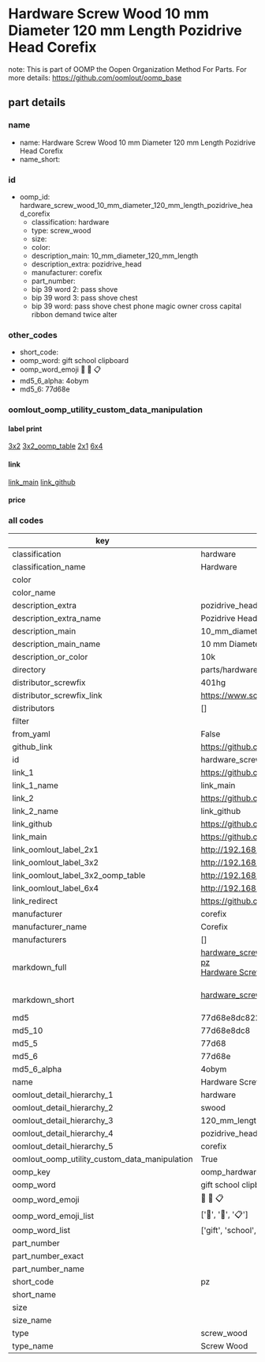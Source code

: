# Hardware Screw Wood 10 mm Diameter 120 mm Length Pozidrive Head Corefix  

note: This is part of OOMP the Oopen Organization Method For Parts. For more details: https://github.com/oomlout/oomp_base

##  part details
  







### name
* name: Hardware Screw Wood 10 mm Diameter 120 mm Length Pozidrive Head Corefix
* name_short: 
### id
* oomp_id: hardware_screw_wood_10_mm_diameter_120_mm_length_pozidrive_head_corefix
  * classification: hardware
  * type: screw_wood
  * size: 
  * color: 
  * description_main: 10_mm_diameter_120_mm_length
  * description_extra: pozidrive_head
  * manufacturer: corefix
  * part_number: 
  * bip 39 word 2: pass shove
  * bip 39 word 3: pass shove chest
  * bip 39 word: pass shove chest phone magic owner cross capital ribbon demand twice alter

### other_codes
* short_code: 
* oomp_word: gift school clipboard
* oomp_word_emoji :gift: :school: :clipboard:
* md5_6_alpha: 4obym
* md5_6: 77d68e






### oomlout_oomp_utility_custom_data_manipulation
#### label print
[3x2](http://192.168.1.245:1112/?label=oomp%204obym)
[3x2_oomp_table](http://192.168.1.108:1112/?label=oomp%204obym)
[2x1](http://192.168.1.242:1112/?label=oomp%204obym)
[6x4](http://192.168.1.55:1112/?label=oomp%204obym)    

#### link

[link_main](https://github.com/oomlout/oomlout_oomp_version_1_messy/tree/main/parts/hardware_screw_wood_10_mm_diameter_120_mm_length_pozidrive_head_corefix) [link_github](https://github.com/oomlout/oomlout_oomp_version_1_messy/tree/main/parts/hardware_screw_wood_10_mm_diameter_120_mm_length_pozidrive_head_corefix)                             

#### price







### all codes 
| key | value |  
| --- | --- |  
| classification | hardware |  
| classification_name | Hardware |  
| color |  |  
| color_name |  |  
| description_extra | pozidrive_head |  
| description_extra_name | Pozidrive Head |  
| description_main | 10_mm_diameter_120_mm_length |  
| description_main_name | 10 mm Diameter 120 mm Length |  
| description_or_color | 10k |  
| directory | parts/hardware_screw_wood_10_mm_diameter_120_mm_length_pozidrive_head_corefix |  
| distributor_screwfix | 401hg |  
| distributor_screwfix_link | https://www.screwfix.com/p/401hg |  
| distributors | [] |  
| filter |  |  
| from_yaml | False |  
| github_link | https://github.com/oomlout/oomlout_oomp_part_src/tree/main/parts/hardware_screw_wood_10_mm_diameter_120_mm_length_pozidrive_head_corefix |  
| id | hardware_screw_wood_10_mm_diameter_120_mm_length_pozidrive_head_corefix |  
| link_1 | https://github.com/oomlout/oomlout_oomp_version_1_messy/tree/main/parts/hardware_screw_wood_10_mm_diameter_120_mm_length_pozidrive_head_corefix |  
| link_1_name | link_main |  
| link_2 | https://github.com/oomlout/oomlout_oomp_version_1_messy/tree/main/parts/hardware_screw_wood_10_mm_diameter_120_mm_length_pozidrive_head_corefix |  
| link_2_name | link_github |  
| link_github | https://github.com/oomlout/oomlout_oomp_version_1_messy/tree/main/parts/hardware_screw_wood_10_mm_diameter_120_mm_length_pozidrive_head_corefix |  
| link_main | https://github.com/oomlout/oomlout_oomp_version_1_messy/tree/main/parts/hardware_screw_wood_10_mm_diameter_120_mm_length_pozidrive_head_corefix |  
| link_oomlout_label_2x1 | http://192.168.1.242:1112/?label=oomp%204obym |  
| link_oomlout_label_3x2 | http://192.168.1.245:1112/?label=oomp%204obym |  
| link_oomlout_label_3x2_oomp_table | http://192.168.1.108:1112/?label=oomp%204obym |  
| link_oomlout_label_6x4 | http://192.168.1.55:1112/?label=oomp%204obym |  
| link_redirect | https://github.com/oomlout/oomlout_oomp_version_1_messy/tree/main/parts/hardware_screw_wood_10_mm_diameter_120_mm_length_pozidrive_head_corefix |  
| manufacturer | corefix |  
| manufacturer_name | Corefix |  
| manufacturers | [] |  
| markdown_full | [hardware_screw_wood_10_mm_diameter_120_mm_length_pozidrive_head_corefix](none)<br>[pz](none)<br>[Hardware Screw Wood 10 Mm Diameter 120 Mm Length Pozidrive Head Corefix](none)<br><br> |  
| markdown_short | [hardware_screw_wood_10_mm_diameter_120_mm_length_pozidrive_head_corefix](none)<br><br> |  
| md5 | 77d68e8dc822068278c2ea384f31c505 |  
| md5_10 | 77d68e8dc8 |  
| md5_5 | 77d68 |  
| md5_6 | 77d68e |  
| md5_6_alpha | 4obym |  
| name | Hardware Screw Wood 10 mm Diameter 120 mm Length Pozidrive Head Corefix |  
| oomlout_detail_hierarchy_1 | hardware |  
| oomlout_detail_hierarchy_2 | swood |  
| oomlout_detail_hierarchy_3 | 120_mm_length |  
| oomlout_detail_hierarchy_4 | pozidrive_head |  
| oomlout_detail_hierarchy_5 | corefix |  
| oomlout_oomp_utility_custom_data_manipulation | True |  
| oomp_key | oomp_hardware_screw_wood_10_mm_diameter_120_mm_length_pozidrive_head_corefix |  
| oomp_word | gift school clipboard |  
| oomp_word_emoji | :gift: :school: :clipboard: |  
| oomp_word_emoji_list | [':gift:', ':school:', ':clipboard:'] |  
| oomp_word_list | ['gift', 'school', 'clipboard'] |  
| part_number |  |  
| part_number_exact |  |  
| part_number_name |  |  
| short_code | pz |  
| short_name |  |  
| size |  |  
| size_name |  |  
| type | screw_wood |  
| type_name | Screw Wood |  
